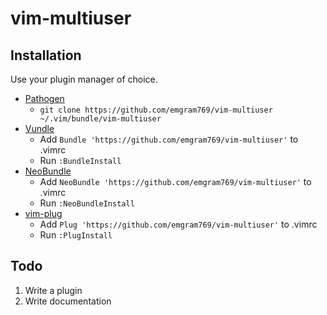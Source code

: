 # vim-multiuser

## Installation

Use your plugin manager of choice.

- [Pathogen](https://github.com/tpope/vim-pathogen)
  - `git clone https://github.com/emgram769/vim-multiuser ~/.vim/bundle/vim-multiuser`
- [Vundle](https://github.com/gmarik/vundle)
  - Add `Bundle 'https://github.com/emgram769/vim-multiuser'` to .vimrc
  - Run `:BundleInstall`
- [NeoBundle](https://github.com/Shougo/neobundle.vim)
  - Add `NeoBundle 'https://github.com/emgram769/vim-multiuser'` to .vimrc
  - Run `:NeoBundleInstall`
- [vim-plug](https://github.com/junegunn/vim-plug)
  - Add `Plug 'https://github.com/emgram769/vim-multiuser'` to .vimrc
  - Run `:PlugInstall`

## Todo

1. Write a plugin
2. Write documentation
